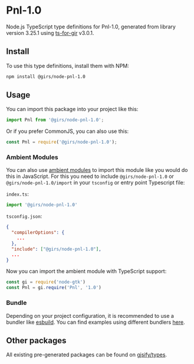 
# Pnl-1.0

Node.js TypeScript type definitions for Pnl-1.0, generated from library version 3.25.1 using [ts-for-gir](https://github.com/gjsify/ts-for-gir) v3.0.1.


## Install

To use this type definitions, install them with NPM:
```bash
npm install @girs/node-pnl-1.0
```

## Usage

You can import this package into your project like this:
```ts
import Pnl from '@girs/node-pnl-1.0';
```

Or if you prefer CommonJS, you can also use this:
```ts
const Pnl = require('@girs/node-pnl-1.0');
```

### Ambient Modules

You can also use [ambient modules](https://github.com/gjsify/ts-for-gir/tree/main/packages/cli#ambient-modules) to import this module like you would do this in JavaScript.
For this you need to include `@girs/node-pnl-1.0` or `@girs/node-pnl-1.0/import` in your `tsconfig` or entry point Typescript file:

`index.ts`:
```ts
import '@girs/node-pnl-1.0'
```

`tsconfig.json`:
```json
{
  "compilerOptions": {
    ...
  },
  "include": ["@girs/node-pnl-1.0"],
  ...
}
```

Now you can import the ambient module with TypeScript support: 

```ts
const gi = require('node-gtk')
const Pnl = gi.require('Pnl', '1.0')
```


### Bundle

Depending on your project configuration, it is recommended to use a bundler like [esbuild](https://esbuild.github.io/). You can find examples using different bundlers [here](https://github.com/gjsify/ts-for-gir/tree/main/examples).

## Other packages

All existing pre-generated packages can be found on [gjsify/types](https://github.com/gjsify/types).

